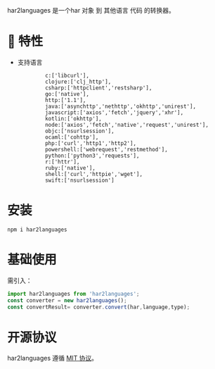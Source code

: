 har2languages 是一个har 对象 到 其他语言 代码 的转换器。

# 🎉 特性

- 支持语言
```         语言:方式（数组）
            c:['libcurl'],
            clojure:['clj_http'],
            csharp:['httpclient','restsharp'],
            go:['native'],
            http:['1.1'],
            java:['asynchttp','nethttp','okhttp','unirest'],
            javascript:['axios','fetch','jquery','xhr'],
            kotlin:['okhttp'],
            node:['axios','fetch','native','request','unirest'],
            objc:['nsurlsession'],
            ocaml:['cohttp'],
            php:['curl','http1','http2'],
            powershell:['webrequest','restmethod'],
            python:['python3','requests'],
            r:['httr'],
            ruby:['native'],
            shell:['curl','httpie','wget'],
            swift:['nsurlsession']
```
# 安装

```shell
npm i har2languages
```

# 基础使用
需引入：

```js
import har2languages from 'har2languages';
const converter = new har2languages();
const convertResult= converter.convert(har,language,type);
```

# 开源协议

har2languages 遵循 [MIT 协议](https://github.com/Apipost-Team/har2languages)。
